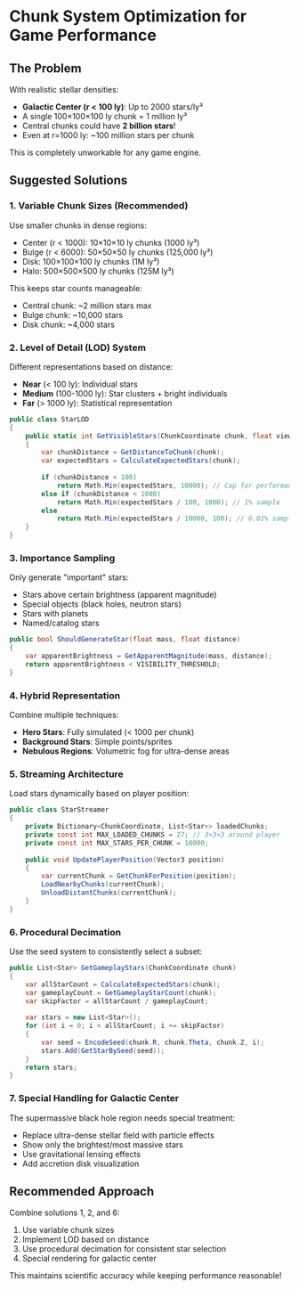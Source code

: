 # Chunk System Optimization for Game Performance

## The Problem

With realistic stellar densities:
- **Galactic Center (r < 100 ly)**: Up to 2000 stars/ly³
- A single 100×100×100 ly chunk = 1 million ly³
- Central chunks could have **2 billion stars**!
- Even at r=1000 ly: ~100 million stars per chunk

This is completely unworkable for any game engine.

## Suggested Solutions

### 1. **Variable Chunk Sizes** (Recommended)
Use smaller chunks in dense regions:
- Center (r < 1000): 10×10×10 ly chunks (1000 ly³)
- Bulge (r < 6000): 50×50×50 ly chunks (125,000 ly³)
- Disk: 100×100×100 ly chunks (1M ly³)
- Halo: 500×500×500 ly chunks (125M ly³)

This keeps star counts manageable:
- Central chunk: ~2 million stars max
- Bulge chunk: ~10,000 stars
- Disk chunk: ~4,000 stars

### 2. **Level of Detail (LOD) System**
Different representations based on distance:
- **Near** (< 100 ly): Individual stars
- **Medium** (100-1000 ly): Star clusters + bright individuals
- **Far** (> 1000 ly): Statistical representation

```csharp
public class StarLOD
{
    public static int GetVisibleStars(ChunkCoordinate chunk, float viewDistance)
    {
        var chunkDistance = GetDistanceToChunk(chunk);
        var expectedStars = CalculateExpectedStars(chunk);
        
        if (chunkDistance < 100)
            return Math.Min(expectedStars, 10000); // Cap for performance
        else if (chunkDistance < 1000)
            return Math.Min(expectedStars / 100, 1000); // 1% sample
        else
            return Math.Min(expectedStars / 10000, 100); // 0.01% sample
    }
}
```

### 3. **Importance Sampling**
Only generate "important" stars:
- Stars above certain brightness (apparent magnitude)
- Special objects (black holes, neutron stars)
- Stars with planets
- Named/catalog stars

```csharp
public bool ShouldGenerateStar(float mass, float distance)
{
    var apparentBrightness = GetApparentMagnitude(mass, distance);
    return apparentBrightness < VISIBILITY_THRESHOLD;
}
```

### 4. **Hybrid Representation**
Combine multiple techniques:
- **Hero Stars**: Fully simulated (< 1000 per chunk)
- **Background Stars**: Simple points/sprites
- **Nebulous Regions**: Volumetric fog for ultra-dense areas

### 5. **Streaming Architecture**
Load stars dynamically based on player position:
```csharp
public class StarStreamer
{
    private Dictionary<ChunkCoordinate, List<Star>> loadedChunks;
    private const int MAX_LOADED_CHUNKS = 27; // 3×3×3 around player
    private const int MAX_STARS_PER_CHUNK = 10000;
    
    public void UpdatePlayerPosition(Vector3 position)
    {
        var currentChunk = GetChunkForPosition(position);
        LoadNearbyChunks(currentChunk);
        UnloadDistantChunks(currentChunk);
    }
}
```

### 6. **Procedural Decimation**
Use the seed system to consistently select a subset:
```csharp
public List<Star> GetGameplayStars(ChunkCoordinate chunk)
{
    var allStarCount = CalculateExpectedStars(chunk);
    var gameplayCount = GetGameplayStarCount(chunk);
    var skipFactor = allStarCount / gameplayCount;
    
    var stars = new List<Star>();
    for (int i = 0; i < allStarCount; i += skipFactor)
    {
        var seed = EncodeSeed(chunk.R, chunk.Theta, chunk.Z, i);
        stars.Add(GetStarBySeed(seed));
    }
    return stars;
}
```

### 7. **Special Handling for Galactic Center**
The supermassive black hole region needs special treatment:
- Replace ultra-dense stellar field with particle effects
- Show only the brightest/most massive stars
- Use gravitational lensing effects
- Add accretion disk visualization

## Recommended Approach

Combine solutions 1, 2, and 6:
1. Use variable chunk sizes
2. Implement LOD based on distance
3. Use procedural decimation for consistent star selection
4. Special rendering for galactic center

This maintains scientific accuracy while keeping performance reasonable!